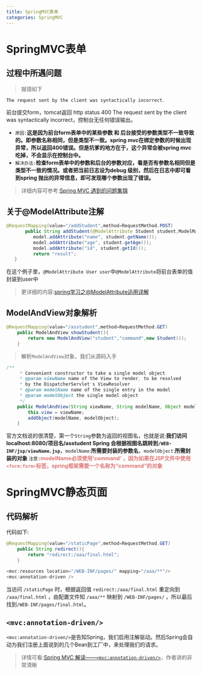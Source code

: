 ```yaml
---
title: SpringMVC表单
categories: SpringMVC
---
```


# SpringMVC表单
## 过程中所遇问题
> 报错如下

``` java
The request sent by the client was syntactically incorrect.
```
前台提交form，tomcat返回 http status 400   The request sent by the client was syntactically incorrect，控制台无任何错误输出。

- `原因:`**这是因为前台form表单中的某些参数 和 后台接受的参数类型不一致导致的。即参数名称相同，但是类型不一致。spring mvc在绑定参数的时候出现异常，所以返回400错误。但是坑爹的地方在于，这个异常会被spring mvc吃掉，不会显示在控制台中。**
- `解决办法:`**检查form表单中的参数和后台的参数对应，看是否有参数名相同但是类型不一致的情况。或者把当前日志设为debug 级别，然后在日志中即可看到spring 抛出的异常信息，即可发现哪个参数出现了错误。**
> 详细内容可参考:[Spring MVC 遇到的问题集锦](https://my.oschina.net/building/blog/137824)

## 关于@ModelAttribute注解
``` java
@RequestMapping(value="/addStudent",method=RequestMethod.POST)
	   public String addStudent(@ModelAttribute Student student,ModelMap model) {
	      model.addAttribute("name", student.getName());
	      model.addAttribute("age", student.getAge());
	      model.addAttribute("id", student.getId());      
	      return "result";
   }
```
在这个例子里，`@ModelAttribute User user`中`@ModelAttribute`将前台表单的值封装到user中
> 更详细的内容:[spring学习之@ModelAttribute运用详解](http://blog.csdn.net/li_xiao_ming/article/details/8349115)

## ModelAndView对象解析
``` java
@RequestMapping(value="/asstudent",method=RequestMethod.GET)
	public ModelAndView showStudent(){
		return new ModelAndView("student","command",new Student());
	}
```
> 解析`ModelAndView`对象，我们从源码入手

``` java
/**
	 * Convenient constructor to take a single model object.
	 * @param viewName name of the View to render, to be resolved
	 * by the DispatcherServlet's ViewResolver
	 * @param modelName name of the single entry in the model
	 * @param modelObject the single model object
	 */
	public ModelAndView(String viewName, String modelName, Object modelObject) {
		this.view = viewName;
		addObject(modelName, modelObject);
	}
```
官方文档说的很清楚，第一个`String`参数为返回的视图名，也就是说:**我们访问 localhost:8080/项目名/asstudent Spring 会根据视图名跳转到`/WEB-INF/jsp/viewName.jsp`**，`modelName`:**所需要封装的参数名**，`modelObject`:**所需封装的对象**
`注意:`**<font color='#DB7676'>modelName必须使用'command' ，因为如果在JSP文件中使用`<form:form>`标签，spring框架需要一个名称为“command”的对象</font>**

# SpringMVC静态页面
## 代码解析
代码如下:
``` java
@RequestMapping(value="/staticPage",method=RequestMethod.GET)
	public String redirect(){
		return "redirect:/aaa/final.html";
	}
```
``` java
<mvc:resources location="/WEB-INF/pages/" mapping="/aaa/**"/>
<mvc:annotation-driven />
```
当访问 `/staticPage` 时，根据返回值 `redirect:/aaa/final.html` 重定向到 `/aaa/final.html` ，由配置文件知 `/aaa/**` 映射到 `/WEB-INF/pages/` ，所以最后找到`/WEB-INF/pages/final.html`。

## `<mvc:annotation-driven/>`
`<mvc:annotation-driven/>`是告知Spring，我们启用注解驱动。然后Spring会自动为我们注册上面说到的几个Bean到工厂中，来处理我们的请求。
> 详情可看:[Spring MVC 解读——`<mvc:annotation-driven/>`](https://my.oschina.net/HeliosFly/blog/205343)，作者讲的非常清晰